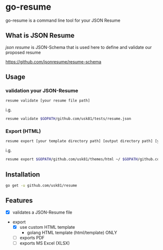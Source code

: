 # go-resume

go-resume is a command line tool for your JSON Resume

## What is JSON Resume

*json resume* is JSON-Schema that is used here to define and validate our proposed resume

https://github.com/jsonresume/resume-schema

## Usage

### validation your JSON-Resume

```bash
resume validate [your resume file path]
```

i.g.
```bash
resume validate $GOPATH/github.com/usk81/tests/resume.json
```

### Export (HTML)

```bash
resume export [your template directory path] [output directory path] [your resume file path]
```

i.g.
```bash
resume export $GOPATH/github.com/usk81/themes/html ~/ $GOPATH/github.com/usk81/tests/resume.json 
```

## Installation

```bash
go get -u github.com/usk81/resume
```

## Features

- [x] validates a JSON-Resume file
- export
  - [x] use custom HTML template
     - golang HTML template (html/template) ONLY
  - [ ] exports PDF
  - [ ] exports MS Excel (XLSX)